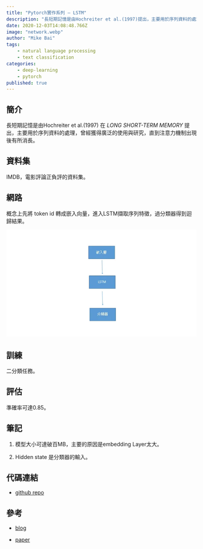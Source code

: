 ```yaml
---
title: "Pytorch實作系列 — LSTM"
description: "長短期記憶是由Hochreiter et al.(1997)提出，主要用於序列資料的處理，曾經獲得廣泛的使用與研究，直到注意力機制出現後有所消長。"
date: 2020-12-03T14:08:48.766Z
image: "network.webp"
author: "Mike Bai"
tags:
    - natural language processing
    - text classification
categories:
    - deep-learning
    - pytorch
published: true
---
```


## 簡介

長短期記憶是由Hochreiter et al.(1997) 在 *LONG SHORT-TERM MEMORY* 提出，主要用於序列資料的處理，曾經獲得廣泛的使用與研究，直到注意力機制出現後有所消長。

## 資料集

IMDB，電影評論正負評的資料集。

## 網路

概念上先將 token id 轉成嵌入向量，進入LSTM擷取序列特徵，過分類器得到迴歸結果。

![網路](network.webp)

## 訓練

二分類任務。

## 評估

準確率可達0.85。

## 筆記

1. 模型大小可達破百MB，主要的原因是embedding Layer太大。
   
2. Hidden state 是分類器的輸入。

## 代碼連結

* [github repo](https://github.com/gitE0Z9/classical-network-series)

## 參考

* [blog](https://towardsdatascience.com/multiclass-text-classification-using-lstm-in-pytorch-eac56baed8df)

* [paper](http://www.bioinf.jku.at/publications/older/2604.pdf)
